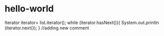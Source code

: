 # hello-world
Iterator <String> iterator= list.iterator();
while (iterator.hasNext()){
    System.out.println (iterator.next()); }
    //adding new comment
